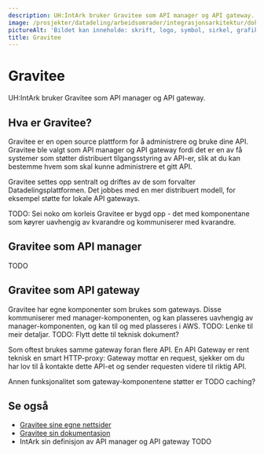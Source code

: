 ```yaml
---
description: UH:IntArk bruker Gravitee som API manager og API gateway.
image: /prosjekter/datadeling/arbeidsomrader/integrasjonsarkitektur/dokumentasjon/img/gravitee-logo.png
pictureAlt: 'Bildet kan inneholde: skrift, logo, symbol, sirkel, grafikk.'
title: Gravitee
---
```


# Gravitee

UH:IntArk bruker Gravitee som API manager og API gateway.

## Hva er Gravitee?


Gravitee er en open source plattform for å administrere og bruke dine API. Gravitee ble valgt som API manager og API gateway fordi det er en av få systemer som støtter distribuert tilgangsstyring av API-er, slik at du kan bestemme hvem som skal kunne administrere et gitt API.


Gravitee settes opp sentralt og driftes av de som forvalter Datadelingsplattformen. Det jobbes med en mer distribuert modell, for eksempel støtte for lokale API gateways.


TODO: Sei noko om korleis Gravitee er bygd opp - det med komponentane som køyrer uavhengig av kvarandre og kommuniserer med kvarandre.


## Gravitee som API manager


TODO


## Gravitee som API gateway


Gravitee har egne komponenter som brukes som gateways. Disse kommuniserer med manager-komponenten, og kan plasseres uavhengig av manager-komponenten, og kan til og med plasseres i AWS. TODO: Lenke til meir detaljar. TODO: Flytt dette til teknisk dokument?


Som oftest brukes samme gateway foran flere API. En API Gateway er rent teknisk en smart HTTP-proxy: Gateway mottar en request, sjekker om du har lov til å kontakte dette API-et og sender requesten videre til riktig API.


Annen funksjonalitet som gateway-komponentene støtter er TODO caching?


## Se også


* [Gravitee sine egne nettsider](https://www.gravitee.io/)
* [Gravitee sin dokumentasjon](https://docs.gravitee.io/)
* IntArk sin definisjon av API manager og API gateway TODO